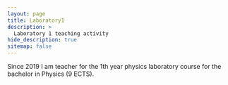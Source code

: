 ```yaml
---
layout: page
title: Laboratory1
description: >
  Laboratory 1 teaching activity
hide_description: true
sitemap: false
---
```

Since 2019 I am teacher for the 1th year physics laboratory course for the bachelor in Physics (9 ECTS).

